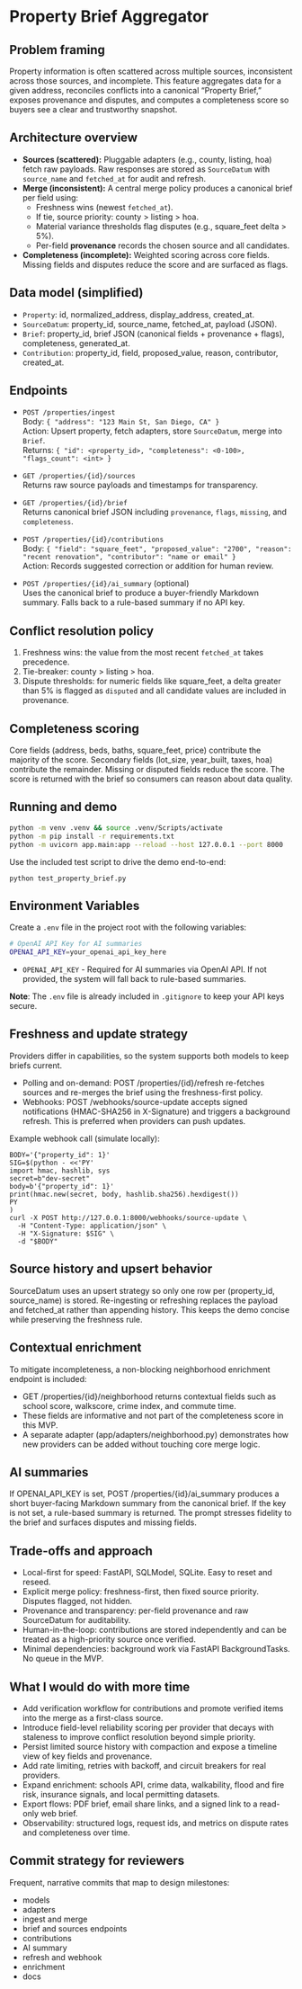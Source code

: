 # Property Brief Aggregator

## Problem framing

Property information is often scattered across multiple sources, inconsistent across those sources, and incomplete. This feature aggregates data for a given address, reconciles conflicts into a canonical “Property Brief,” exposes provenance and disputes, and computes a completeness score so buyers see a clear and trustworthy snapshot.

## Architecture overview

- **Sources (scattered):** Pluggable adapters (e.g., county, listing, hoa) fetch raw payloads. Raw responses are stored as `SourceDatum` with `source_name` and `fetched_at` for audit and refresh.
- **Merge (inconsistent):** A central merge policy produces a canonical brief per field using:
  - Freshness wins (newest `fetched_at`).
  - If tie, source priority: county > listing > hoa.
  - Material variance thresholds flag disputes (e.g., square_feet delta > 5%).
  - Per-field **provenance** records the chosen source and all candidates.
- **Completeness (incomplete):** Weighted scoring across core fields. Missing fields and disputes reduce the score and are surfaced as flags.

## Data model (simplified)

- `Property`: id, normalized_address, display_address, created_at.
- `SourceDatum`: property_id, source_name, fetched_at, payload (JSON).
- `Brief`: property_id, brief JSON (canonical fields + provenance + flags), completeness, generated_at.
- `Contribution`: property_id, field, proposed_value, reason, contributor, created_at.

## Endpoints

- `POST /properties/ingest`  
  Body: `{ "address": "123 Main St, San Diego, CA" }`  
  Action: Upsert property, fetch adapters, store `SourceDatum`, merge into `Brief`.  
  Returns: `{ "id": <property_id>, "completeness": <0-100>, "flags_count": <int> }`

- `GET /properties/{id}/sources`  
  Returns raw source payloads and timestamps for transparency.

- `GET /properties/{id}/brief`  
  Returns canonical brief JSON including `provenance`, `flags`, `missing`, and `completeness`.

- `POST /properties/{id}/contributions`  
  Body: `{ "field": "square_feet", "proposed_value": "2700", "reason": "recent renovation", "contributor": "name or email" }`  
  Action: Records suggested correction or addition for human review.

- `POST /properties/{id}/ai_summary` (optional)  
  Uses the canonical brief to produce a buyer-friendly Markdown summary. Falls back to a rule-based summary if no API key.

## Conflict resolution policy

1. Freshness wins: the value from the most recent `fetched_at` takes precedence.  
2. Tie-breaker: county > listing > hoa.  
3. Dispute thresholds: for numeric fields like square_feet, a delta greater than 5% is flagged as `disputed` and all candidate values are included in provenance.

## Completeness scoring

Core fields (address, beds, baths, square_feet, price) contribute the majority of the score. Secondary fields (lot_size, year_built, taxes, hoa) contribute the remainder. Missing or disputed fields reduce the score. The score is returned with the brief so consumers can reason about data quality.

## Running and demo

```bash
python -m venv .venv && source .venv/Scripts/activate
python -m pip install -r requirements.txt
python -m uvicorn app.main:app --reload --host 127.0.0.1 --port 8000
```

Use the included test script to drive the demo end-to-end:

```
python test_property_brief.py
```

## Environment Variables

Create a `.env` file in the project root with the following variables:

```bash
# OpenAI API Key for AI summaries
OPENAI_API_KEY=your_openai_api_key_here
```

- `OPENAI_API_KEY` - Required for AI summaries via OpenAI API. If not provided, the system will fall back to rule-based summaries.

**Note**: The `.env` file is already included in `.gitignore` to keep your API keys secure.



## Freshness and update strategy

Providers differ in capabilities, so the system supports both models to keep briefs current.

- Polling and on-demand: POST /properties/{id}/refresh re-fetches sources and re-merges the brief using the freshness-first policy.
- Webhooks: POST /webhooks/source-update accepts signed notifications (HMAC-SHA256 in X-Signature) and triggers a background refresh. This is preferred when providers can push updates.

Example webhook call (simulate locally):

```
BODY='{"property_id": 1}'
SIG=$(python - <<'PY'
import hmac, hashlib, sys
secret=b"dev-secret"
body=b'{"property_id": 1}'
print(hmac.new(secret, body, hashlib.sha256).hexdigest())
PY
)
curl -X POST http://127.0.0.1:8000/webhooks/source-update \
  -H "Content-Type: application/json" \
  -H "X-Signature: $SIG" \
  -d "$BODY"
```

## Source history and upsert behavior

SourceDatum uses an upsert strategy so only one row per (property_id, source_name) is stored. Re-ingesting or refreshing replaces the payload and fetched_at rather than appending history. This keeps the demo concise while preserving the freshness rule.

## Contextual enrichment

To mitigate incompleteness, a non-blocking neighborhood enrichment endpoint is included:
- GET /properties/{id}/neighborhood returns contextual fields such as school score, walkscore, crime index, and commute time.
- These fields are informative and not part of the completeness score in this MVP.
- A separate adapter (app/adapters/neighborhood.py) demonstrates how new providers can be added without touching core merge logic.

## AI summaries

If OPENAI_API_KEY is set, POST /properties/{id}/ai_summary produces a short buyer-facing Markdown summary from the canonical brief. If the key is not set, a rule-based summary is returned. The prompt stresses fidelity to the brief and surfaces disputes and missing fields.

## Trade-offs and approach

- Local-first for speed: FastAPI, SQLModel, SQLite. Easy to reset and reseed.
- Explicit merge policy: freshness-first, then fixed source priority. Disputes flagged, not hidden.
- Provenance and transparency: per-field provenance and raw SourceDatum for auditability.
- Human-in-the-loop: contributions are stored independently and can be treated as a high-priority source once verified.
- Minimal dependencies: background work via FastAPI BackgroundTasks. No queue in the MVP.

## What I would do with more time

- Add verification workflow for contributions and promote verified items into the merge as a first-class source.
- Introduce field-level reliability scoring per provider that decays with staleness to improve conflict resolution beyond simple priority.
- Persist limited source history with compaction and expose a timeline view of key fields and provenance.
- Add rate limiting, retries with backoff, and circuit breakers for real providers.
- Expand enrichment: schools API, crime data, walkability, flood and fire risk, insurance signals, and local permitting datasets.
- Export flows: PDF brief, email share links, and a signed link to a read-only web brief.
- Observability: structured logs, request ids, and metrics on dispute rates and completeness over time.

## Commit strategy for reviewers

Frequent, narrative commits that map to design milestones:
- models
- adapters
- ingest and merge
- brief and sources endpoints
- contributions
- AI summary
- refresh and webhook
- enrichment
- docs

